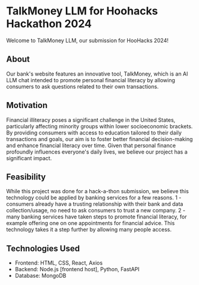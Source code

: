# TalkMoney LLM for Hoohacks Hackathon 2024

Welcome to TalkMoney LLM, our submission for HooHacks 2024!

## About
Our bank's website features an innovative tool, TalkMoney, which is an AI LLM chat intended to promote personal financial literacy by allowing consumers to ask questions related to their own transactions. 

## Motivation
Financial illiteracy poses a significant challenge in the United States, particularly affecting minority groups within lower socioeconomic brackets. By providing consumers with access to education tailored to their daily transactions and goals, our aim is to foster better financial decision-making and enhance financial literacy over time. Given that personal finance profoundly influences everyone's daily lives, we believe our project has a significant impact.

## Feasibility
While this project was done for a hack-a-thon submission, we believe this technology could be applied by banking services for a few reasons. 1 - consumers already have a trusting relationship with their bank and data collection/usage, no need to ask consumers to trust a new company. 2 - many banking services have taken steps to promote financial literacy, for example offering one on one appointments for financial advice. This technology takes it a step further by allowing many people access.


## Technologies Used
- Frontend: HTML, CSS, React, Axios
- Backend: Node.js [frontend host], Python, FastAPI
- Database: MongoDB




